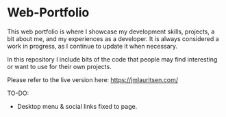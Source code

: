 # Web-Portfolio

This web portfolio is where I showcase my development skills, projects, a bit about me, and my experiences as a developer. It is always considered a work in progress, as I continue to update it when necessary.

In this repository I include bits of the code that people may find interesting or want to use for their own projects.

Please refer to the live version here: https://jmlauritsen.com/

TO-DO:
- Desktop menu & social links fixed to page.
